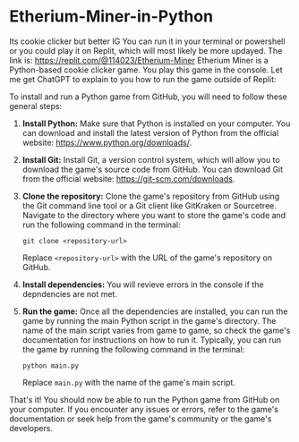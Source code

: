 # Etherium-Miner-in-Python
Its cookie clicker but better IG
You can run it in your terminal or powershell or you could play it on Replit, which will most likely be more updayed. The link is: https://replit.com/@114023/Etherium-Miner
Etherium Miner is a Python-based cookie clicker game. You play this game in the console. Let me get ChatGPT to explain to you how to run the game outside of Replit:

To install and run a Python game from GitHub, you will need to follow these general steps:

1. **Install Python:** Make sure that Python is installed on your computer. You can download and install the latest version of Python from the official website: https://www.python.org/downloads/.

2. **Install Git:** Install Git, a version control system, which will allow you to download the game's source code from GitHub. You can download Git from the official website: https://git-scm.com/downloads.

3. **Clone the repository:** Clone the game's repository from GitHub using the Git command line tool or a Git client like GitKraken or Sourcetree. Navigate to the directory where you want to store the game's code and run the following command in the terminal:

   ```
   git clone <repository-url>
   ```

   Replace `<repository-url>` with the URL of the game's repository on GitHub.

4. **Install dependencies:** You will revieve errors in the console if the depndencies are not met.

5. **Run the game:** Once all the dependencies are installed, you can run the game by running the main Python script in the game's directory. The name of the main script varies from game to game, so check the game's documentation for instructions on how to run it. Typically, you can run the game by running the following command in the terminal:

   ```
   python main.py
   ```

   Replace `main.py` with the name of the game's main script.

That's it! You should now be able to run the Python game from GitHub on your computer. If you encounter any issues or errors, refer to the game's documentation or seek help from the game's community or the game's developers.
